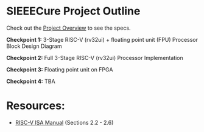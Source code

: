 # SIEEECure Project Outline
Check out the [Project Overview](https://inst.eecs.berkeley.edu/~eecs151/fa25/static/fpga/project) to see the specs.

**Checkpoint 1:** 3-Stage RISC-V (rv32ui) + floating point unit (FPU) Processor Block Design Diagram

**Checkpoint 2:** Full 3-Stage RISC-V (rv32ui) Processor Implementation

**Checkpoint 3:** Floating point unit on FPGA

**Checkpoint 4:** TBA

# Resources:
- [RISC-V ISA Manual](https://riscv.org/wp-content/uploads/2017/05/riscv-spec-v2.2.pdf) (Sections 2.2 - 2.6)
